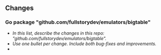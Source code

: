 ## Changes

### Go package "github.com/fullstorydev/emulators/bigtable"

* _In this list, describe the changes in this repo: "github.com/fullstorydev/emulators/bigtable"._
* _Use one bullet per change. Include both bug-fixes and improvements._
* 